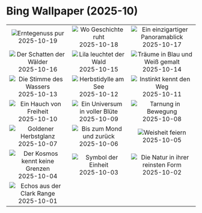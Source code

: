 # Bing Wallpaper (2025-10)

|  |  |  |
|:---:|:---:|:---:|
| ![](https://www.bing.com/th?id=OHR.AppleHarvest_DE-DE2705439483_400x240.jpg "Erntegenuss pur") 2025-10-19 | ![](https://www.bing.com/th?id=OHR.SilburyHill_DE-DE8918422000_400x240.jpg "Wo Geschichte ruht") 2025-10-18 | ![](https://www.bing.com/th?id=OHR.MettlachAutumn_DE-DE9026182741_400x240.jpg "Ein einzigartiger Panoramablick") 2025-10-17 |
| ![](https://www.bing.com/th?id=OHR.SiberianLynx_DE-DE4192979708_400x240.jpg "Der Schatten der Wälder") 2025-10-16 | ![](https://www.bing.com/th?id=OHR.AmethystLaccaria_DE-DE4085236718_400x240.jpg "Lila leuchtet der Wald") 2025-10-15 | ![](https://www.bing.com/th?id=OHR.OiaSantorini_DE-DE3882296731_400x240.jpg "Träume in Blau und Weiß gemalt") 2025-10-14 |
| ![](https://www.bing.com/th?id=OHR.HinterseeWaterfall_DE-DE9807935907_400x240.jpg "Die Stimme des Wassers") 2025-10-13 | ![](https://www.bing.com/th?id=OHR.SaranacLake_DE-DE3608042378_400x240.jpg "Herbstidylle am See") 2025-10-12 | ![](https://www.bing.com/th?id=OHR.WoodDuckHen_DE-DE3532721036_400x240.jpg "Instinkt kennt den Weg") 2025-10-11 |
| ![](https://www.bing.com/th?id=OHR.MonurikiFiji_DE-DE3464420542_400x240.jpg "Ein Hauch von Freiheit") 2025-10-10 | ![](https://www.bing.com/th?id=OHR.WebbPillars_DE-DE3382075540_400x240.jpg "Ein Universum in voller Blüte") 2025-10-09 | ![](https://www.bing.com/th?id=OHR.OctopusCyanea_DE-DE3244013803_400x240.jpg "Tarnung in Bewegung") 2025-10-08 |
| ![](https://www.bing.com/th?id=OHR.RidgwayAspens_DE-DE7371815159_400x240.jpg "Goldener Herbstglanz") 2025-10-07 | ![](https://www.bing.com/th?id=OHR.AnshunBridge_DE-DE2900249010_400x240.jpg "Bis zum Mond und zurück") 2025-10-06 | ![](https://www.bing.com/th?id=OHR.TeacherOwl_DE-DE2816959094_400x240.jpg "Weisheit feiern") 2025-10-05 |
| ![](https://www.bing.com/th?id=OHR.DragonEndeavour_DE-DE7375931305_400x240.jpg "Der Kosmos kennt keine Grenzen") 2025-10-04 | ![](https://www.bing.com/th?id=OHR.BrandenburgGate_DE-DE4138430516_400x240.jpg "Symbol der Einheit") 2025-10-03 | ![](https://www.bing.com/th?id=OHR.OxbowBend_DE-DE1318690148_400x240.jpg "Die Natur in ihrer reinsten Form") 2025-10-02 |
| ![](https://www.bing.com/th?id=OHR.YosemiteClark_DE-DE1037605908_400x240.jpg "Echos aus der Clark Range") 2025-10-01 |  |  |
